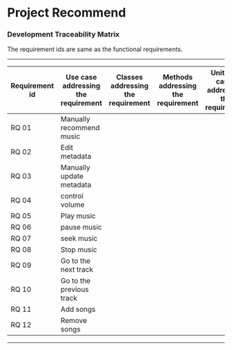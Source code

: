 # Project Recommend

### Development Traceability Matrix

The requirement ids are same as the functional requirements.

---

| Requirement id | Use case addressing the requirement | Classes addressing the requirement | Methods addressing the requirement | Unit Test cases addressing the requirement |
| --- | --- | --- | --- | --- |
| RQ 01 | Manually recommend music |  |  |  |
| RQ 02 | Edit metadata |  |  |  |
| RQ 03 | Manually update metadata | | | |
| RQ 04 | control volume | | | |
| RQ 05 | Play music | | | |
| RQ 06 | pause music | | | |
| RQ 07 | seek music | | | |
| RQ 08 | Stop music | | | |
| RQ 09 | Go to the next track | | | |
| RQ 10 | Go to the previous track | | | |
| RQ 11 | Add songs | | | |
| RQ 12 | Remove songs | | | | |

---

